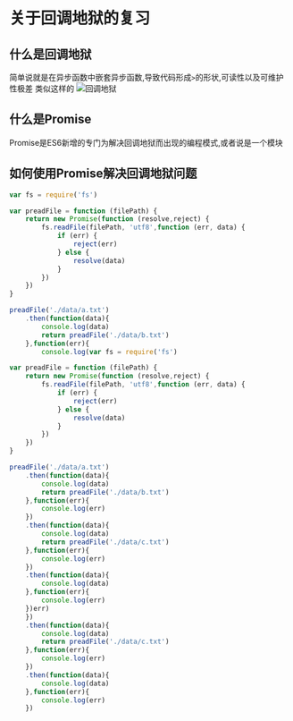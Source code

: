 # 关于回调地狱的复习

## 什么是回调地狱

简单说就是在异步函数中嵌套异步函数,导致代码形成`>`的形状,可读性以及可维护性极差
类似这样的
![回调地狱](https://timgsa.baidu.com/timg?image&quality=80&size=b9999_10000&sec=1560170052&di=8f01c5d7415a550d1e1bff227d9be487&imgtype=jpg&er=1&src=http%3A%2F%2Fjbcdn2.b0.upaiyun.com%2F2016%2F06%2Fe12b4f106ebd191afc143f1b1617db88.jpg "回调地狱")

## 什么是Promise

Promise是ES6新增的专门为解决回调地狱而出现的编程模式,或者说是一个模块

## 如何使用Promise解决回调地狱问题

```JavaScript
var fs = require('fs')

var preadFile = function (filePath) {
    return new Promise(function (resolve,reject) {
        fs.readFile(filePath, 'utf8',function (err, data) {
            if (err) {
                reject(err)
            } else {
                resolve(data)
            }
        })
    })
}

preadFile('./data/a.txt')
    .then(function(data){
        console.log(data)
        return preadFile('./data/b.txt')
    },function(err){
        console.log(var fs = require('fs')

var preadFile = function (filePath) {
    return new Promise(function (resolve,reject) {
        fs.readFile(filePath, 'utf8',function (err, data) {
            if (err) {
                reject(err)
            } else {
                resolve(data)
            }
        })
    })
}

preadFile('./data/a.txt')
    .then(function(data){
        console.log(data)
        return preadFile('./data/b.txt')
    },function(err){
        console.log(err)
    })
    .then(function(data){
        console.log(data)
        return preadFile('./data/c.txt')
    },function(err){
        console.log(err)
    })
    .then(function(data){
        console.log(data)
    },function(err){
        console.log(err)
    })err)
    })
    .then(function(data){
        console.log(data)
        return preadFile('./data/c.txt')
    },function(err){
        console.log(err)
    })
    .then(function(data){
        console.log(data)
    },function(err){
        console.log(err)
    })
```
